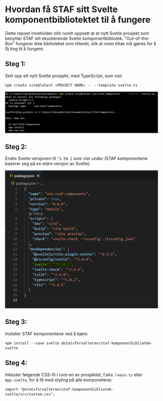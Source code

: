 # Hvordan få STAF sitt Svelte komponentbibliotektet til å fungere

Dette repoet inneholder info rundt oppsett at et nytt Svelte prosjekt som benytter STAF sitt eksisterende Svelte komponentbibliotek.
"Out-of-the-Box" fungerer ikke biblioteket som tiltenkt, slik at noen tiltak må gjøres for å få ting til å fungere.

## Steg 1:

Sett opp ett nytt Svelte prosjekt, med TypeScript, som vist.

```
npm create vite@latest <PROJECT NAME> -- --template svelte-ts
```

![Alt text](src/assets/setup.png)

## Steg 2:

Endre Svelte versjonen til `^3.59.2` som vist under (STAF komponentene baserer seg på en eldre versjon av Svelte).

![Alt text](src/assets/changeSvelteVersion.png)

## Steg 3:

Installer STAF komponentene ved å kjøre:

```
npm install --save svelte @statsforvalteren/staf-komponentbibliotek-svelte
```

## Steg 4:

Inkluder følgende CSS-fil i root-en av prosjektet, f.eks. i `main.ts` eller `App.svelte`, for å få med styling på alle komponetene:

```
import "@statsforvalteren/staf-komponentbibliotek-svelte/src/custom.css";
```
